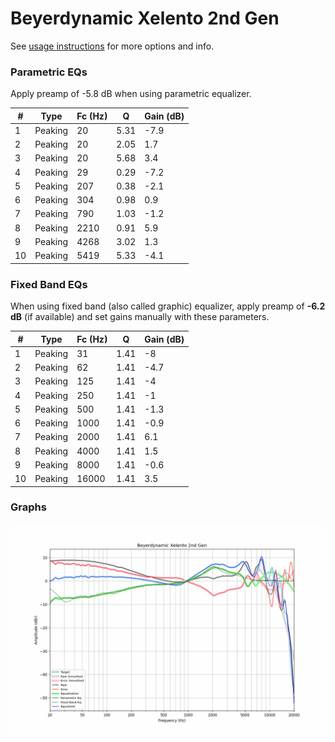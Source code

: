 # Beyerdynamic Xelento 2nd Gen
See [usage instructions](https://github.com/jaakkopasanen/AutoEq#usage) for more options and info.

### Parametric EQs
Apply preamp of -5.8 dB when using parametric equalizer.

|   # | Type    |   Fc (Hz) |    Q |   Gain (dB) |
|-----|---------|-----------|------|-------------|
|   1 | Peaking |        20 | 5.31 |        -7.9 |
|   2 | Peaking |        20 | 2.05 |         1.7 |
|   3 | Peaking |        20 | 5.68 |         3.4 |
|   4 | Peaking |        29 | 0.29 |        -7.2 |
|   5 | Peaking |       207 | 0.38 |        -2.1 |
|   6 | Peaking |       304 | 0.98 |         0.9 |
|   7 | Peaking |       790 | 1.03 |        -1.2 |
|   8 | Peaking |      2210 | 0.91 |         5.9 |
|   9 | Peaking |      4268 | 3.02 |         1.3 |
|  10 | Peaking |      5419 | 5.33 |        -4.1 |

### Fixed Band EQs
When using fixed band (also called graphic) equalizer, apply preamp of **-6.2 dB** (if available) and set gains manually with these parameters.

|   # | Type    |   Fc (Hz) |    Q |   Gain (dB) |
|-----|---------|-----------|------|-------------|
|   1 | Peaking |        31 | 1.41 |        -8   |
|   2 | Peaking |        62 | 1.41 |        -4.7 |
|   3 | Peaking |       125 | 1.41 |        -4   |
|   4 | Peaking |       250 | 1.41 |        -1   |
|   5 | Peaking |       500 | 1.41 |        -1.3 |
|   6 | Peaking |      1000 | 1.41 |        -0.9 |
|   7 | Peaking |      2000 | 1.41 |         6.1 |
|   8 | Peaking |      4000 | 1.41 |         1.5 |
|   9 | Peaking |      8000 | 1.41 |        -0.6 |
|  10 | Peaking |     16000 | 1.41 |         3.5 |

### Graphs
![](./Beyerdynamic%20Xelento%202nd%20Gen.png)
